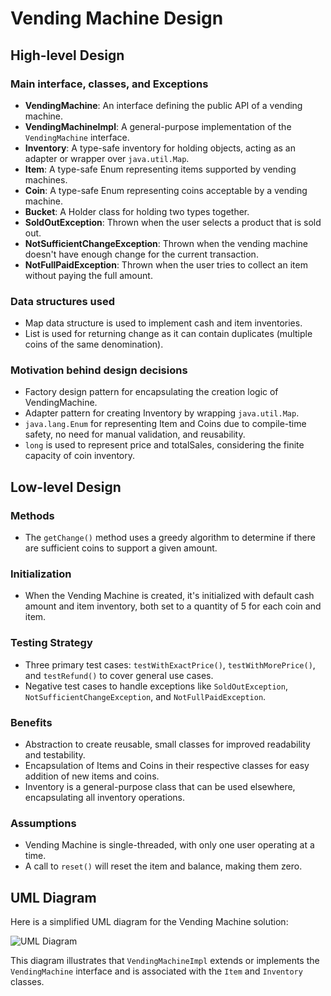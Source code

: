 # Vending Machine Design

## High-level Design

### Main interface, classes, and Exceptions
- **VendingMachine**: An interface defining the public API of a vending machine.
- **VendingMachineImpl**: A general-purpose implementation of the `VendingMachine` interface.
- **Inventory**: A type-safe inventory for holding objects, acting as an adapter or wrapper over `java.util.Map`.
- **Item**: A type-safe Enum representing items supported by vending machines.
- **Coin**: A type-safe Enum representing coins acceptable by a vending machine.
- **Bucket**: A Holder class for holding two types together.
- **SoldOutException**: Thrown when the user selects a product that is sold out.
- **NotSufficientChangeException**: Thrown when the vending machine doesn't have enough change for the current transaction.
- **NotFullPaidException**: Thrown when the user tries to collect an item without paying the full amount.

### Data structures used
- Map data structure is used to implement cash and item inventories.
- List is used for returning change as it can contain duplicates (multiple coins of the same denomination).

### Motivation behind design decisions
- Factory design pattern for encapsulating the creation logic of VendingMachine.
- Adapter pattern for creating Inventory by wrapping `java.util.Map`.
- `java.lang.Enum` for representing Item and Coins due to compile-time safety, no need for manual validation, and reusability.
- `long` is used to represent price and totalSales, considering the finite capacity of coin inventory.

## Low-level Design

### Methods
- The `getChange()` method uses a greedy algorithm to determine if there are sufficient coins to support a given amount.

### Initialization
- When the Vending Machine is created, it's initialized with default cash amount and item inventory, both set to a quantity of 5 for each coin and item.

### Testing Strategy
- Three primary test cases: `testWithExactPrice()`, `testWithMorePrice()`, and `testRefund()` to cover general use cases.
- Negative test cases to handle exceptions like `SoldOutException`, `NotSufficientChangeException`, and `NotFullPaidException`.

### Benefits
- Abstraction to create reusable, small classes for improved readability and testability.
- Encapsulation of Items and Coins in their respective classes for easy addition of new items and coins.
- Inventory is a general-purpose class that can be used elsewhere, encapsulating all inventory operations.

### Assumptions
- Vending Machine is single-threaded, with only one user operating at a time.
- A call to `reset()` will reset the item and balance, making them zero.

## UML Diagram

Here is a simplified UML diagram for the Vending Machine solution:

![UML Diagram](https://4.bp.blogspot.com/-Sao6FMujcmo/V1bTFdBywpI/AAAAAAAAGH8/ia5lyVjKd-YR-RGehZZDg0XkUOSGo5pVQCLcB/w553-h387/Vending%2BMachine%2BUML%2BDiagram%2Bin%2BJava.png)

This diagram illustrates that `VendingMachineImpl` extends or implements the `VendingMachine` interface and is associated with the `Item` and `Inventory` classes.

